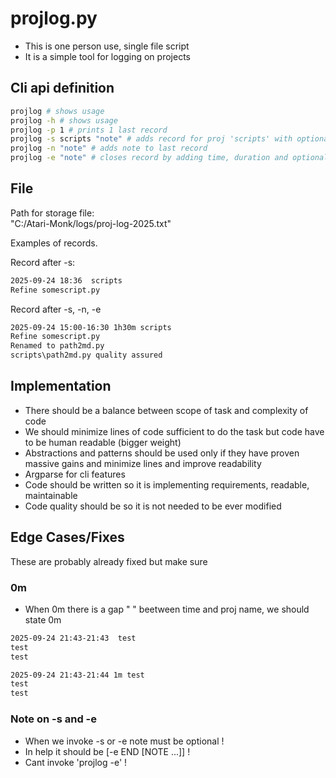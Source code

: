 # projlog.py

- This is one person use, single file script
- It is a simple tool for logging on projects

## Cli api definition

```sh
projlog # shows usage
projlog -h # shows usage
projlog -p 1 # prints 1 last record
projlog -s scripts "note" # adds record for proj 'scripts' with optional note
projlog -n "note" # adds note to last record
projlog -e "note" # closes record by adding time, duration and optional note
```

## File

Path for storage file:  
"C:/Atari-Monk/logs/proj-log-2025.txt"  

Examples of records.  

Record after -s:

```txt
2025-09-24 18:36  scripts
Refine somescript.py
```

Record after -s, -n, -e

```txt
2025-09-24 15:00-16:30 1h30m scripts
Refine somescript.py
Renamed to path2md.py
scripts\path2md.py quality assured
```

## Implementation

- There should be a balance between scope of task and complexity of code
- We should minimize lines of code sufficient to do the task but code have to be human readable (bigger weight) 
- Abstractions and patterns should be used only if they have proven massive gains and minimize lines and improve readability
- Argparse for cli features
- Code should be written so it is implementing requirements, readable, maintainable
- Code quality should be so it is not needed to be ever modified

## Edge Cases/Fixes

These are probably already fixed but make sure

### 0m

- When 0m there is a gap "  " beetween time and proj name, we should state 0m

```txt
2025-09-24 21:43-21:43  test
test
test

2025-09-24 21:43-21:44 1m test
test
test
```

### Note on -s and -e

- When we invoke -s or -e note must be optional !
- In help it should be [-e END [NOTE ...]] !
- Cant invoke 'projlog -e' ! 